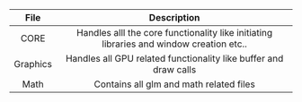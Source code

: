 | File| Description|
| :----: | :------------: |
| CORE | Handles alll the core functionality like initiating libraries and window creation etc..|
|Graphics | Handles all GPU related functionality like buffer and draw calls |
| Math | Contains all glm and math related files| 

